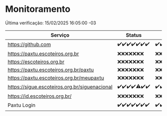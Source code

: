 # Monitoramento

Última verificação: 15/02/2025 16:05:00 -03

|Serviço|Status|Últimas 24h|
|---|---|---|
|https://github.com|<span title="2025-02-08: OK=23">✔️</span><span title="2025-02-09: OK=23">✔️</span><span title="2025-02-10: OK=23">✔️</span><span title="2025-02-11: OK=23">✔️</span><span title="2025-02-12: OK=23">✔️</span><span title="2025-02-13: OK=23">✔️</span><span title="2025-02-14: OK=18">✔️</span>|<span title="14/02/2025 16:06:00 -03 : 200">✔️</span><span title="14/02/2025 17:08:00 -03 : 200">✔️</span><span title="14/02/2025 18:07:00 -03 : 200">✔️</span><span title="14/02/2025 19:07:00 -03 : 200">✔️</span><span title="14/02/2025 20:07:00 -03 : 200">✔️</span><span title="14/02/2025 21:39:00 -03 : 200">✔️</span><span title="14/02/2025 23:08:00 -03 : 200">✔️</span><span title="15/02/2025 00:11:00 -03 : 200">✔️</span><span title="15/02/2025 01:09:00 -03 : 200">✔️</span><span title="15/02/2025 02:07:00 -03 : 200">✔️</span><span title="15/02/2025 03:10:00 -03 : 200">✔️</span><span title="15/02/2025 04:07:00 -03 : 200">✔️</span><span title="15/02/2025 05:10:00 -03 : 200">✔️</span><span title="15/02/2025 06:07:00 -03 : 200">✔️</span><span title="15/02/2025 07:07:00 -03 : 200">✔️</span><span title="15/02/2025 08:05:00 -03 : 200">✔️</span><span title="15/02/2025 09:13:00 -03 : 200">✔️</span><span title="15/02/2025 10:10:00 -03 : 200">✔️</span><span title="15/02/2025 11:06:00 -03 : 200">✔️</span><span title="15/02/2025 12:07:00 -03 : 200">✔️</span><span title="15/02/2025 13:08:00 -03 : 200">✔️</span><span title="15/02/2025 14:06:00 -03 : 200">✔️</span><span title="15/02/2025 15:09:00 -03 : 200">✔️</span><span title="15/02/2025 16:04:00 -03 : 200">✔️</span>|
|https://paxtu.escoteiros.org.br|<span title="2025-02-08: Falhas=23">❌</span><span title="2025-02-09: Falhas=23">❌</span><span title="2025-02-10: Falhas=23">❌</span><span title="2025-02-11: Falhas=23">❌</span><span title="2025-02-12: Falhas=23">❌</span><span title="2025-02-13: Falhas=23">❌</span><span title="2025-02-14: Falhas=18">❌</span>|<span title="14/02/2025 16:06:00 -03 : 403">❌</span><span title="14/02/2025 17:08:00 -03 : 403">❌</span><span title="14/02/2025 18:07:00 -03 : 403">❌</span><span title="14/02/2025 19:07:00 -03 : 403">❌</span><span title="14/02/2025 20:07:00 -03 : 403">❌</span><span title="14/02/2025 21:39:00 -03 : 403">❌</span><span title="14/02/2025 23:08:00 -03 : 403">❌</span><span title="15/02/2025 00:11:00 -03 : 403">❌</span><span title="15/02/2025 01:09:00 -03 : 403">❌</span><span title="15/02/2025 02:07:00 -03 : 403">❌</span><span title="15/02/2025 03:10:00 -03 : 403">❌</span><span title="15/02/2025 04:07:00 -03 : 403">❌</span><span title="15/02/2025 05:10:00 -03 : 403">❌</span><span title="15/02/2025 06:07:00 -03 : 403">❌</span><span title="15/02/2025 07:07:00 -03 : 403">❌</span><span title="15/02/2025 08:05:00 -03 : 403">❌</span><span title="15/02/2025 09:13:00 -03 : 403">❌</span><span title="15/02/2025 10:10:00 -03 : 403">❌</span><span title="15/02/2025 11:06:00 -03 : 403">❌</span><span title="15/02/2025 12:07:00 -03 : 403">❌</span><span title="15/02/2025 13:08:00 -03 : 403">❌</span><span title="15/02/2025 14:06:00 -03 : 403">❌</span><span title="15/02/2025 15:09:00 -03 : 403">❌</span><span title="15/02/2025 16:04:00 -03 : 403">❌</span>|
|https://escoteiros.org.br|<span title="2025-02-08: Falhas=23">❌</span><span title="2025-02-09: Falhas=23">❌</span><span title="2025-02-10: Falhas=23">❌</span><span title="2025-02-11: Falhas=23">❌</span><span title="2025-02-12: Falhas=23">❌</span><span title="2025-02-13: Falhas=23">❌</span><span title="2025-02-14: Falhas=18">❌</span>|<span title="14/02/2025 16:06:00 -03 : 403">❌</span><span title="14/02/2025 17:08:00 -03 : 403">❌</span><span title="14/02/2025 18:07:00 -03 : 403">❌</span><span title="14/02/2025 19:07:00 -03 : 403">❌</span><span title="14/02/2025 20:07:00 -03 : 403">❌</span><span title="14/02/2025 21:39:00 -03 : 403">❌</span><span title="14/02/2025 23:08:00 -03 : 403">❌</span><span title="15/02/2025 00:11:00 -03 : 403">❌</span><span title="15/02/2025 01:09:00 -03 : 403">❌</span><span title="15/02/2025 02:07:00 -03 : 403">❌</span><span title="15/02/2025 03:10:00 -03 : 403">❌</span><span title="15/02/2025 04:07:00 -03 : 403">❌</span><span title="15/02/2025 05:10:00 -03 : 403">❌</span><span title="15/02/2025 06:07:00 -03 : 403">❌</span><span title="15/02/2025 07:07:00 -03 : 403">❌</span><span title="15/02/2025 08:05:00 -03 : 403">❌</span><span title="15/02/2025 09:13:00 -03 : 403">❌</span><span title="15/02/2025 10:10:00 -03 : 403">❌</span><span title="15/02/2025 11:06:00 -03 : 403">❌</span><span title="15/02/2025 12:08:00 -03 : 403">❌</span><span title="15/02/2025 13:08:00 -03 : 403">❌</span><span title="15/02/2025 14:06:00 -03 : 403">❌</span><span title="15/02/2025 15:09:00 -03 : 403">❌</span><span title="15/02/2025 16:04:00 -03 : 403">❌</span>|
|https://paxtu.escoteiros.org.br/paxtu|<span title="2025-02-08: Falhas=23">❌</span><span title="2025-02-09: Falhas=23">❌</span><span title="2025-02-10: Falhas=23">❌</span><span title="2025-02-11: Falhas=23">❌</span><span title="2025-02-12: Falhas=23">❌</span><span title="2025-02-13: Falhas=23">❌</span><span title="2025-02-14: Falhas=18">❌</span>|<span title="14/02/2025 16:06:00 -03 : 403">❌</span><span title="14/02/2025 17:08:00 -03 : 403">❌</span><span title="14/02/2025 18:07:00 -03 : 403">❌</span><span title="14/02/2025 19:07:00 -03 : 403">❌</span><span title="14/02/2025 20:07:00 -03 : 403">❌</span><span title="14/02/2025 21:39:00 -03 : 403">❌</span><span title="14/02/2025 23:08:00 -03 : 403">❌</span><span title="15/02/2025 00:11:00 -03 : 403">❌</span><span title="15/02/2025 01:09:00 -03 : 403">❌</span><span title="15/02/2025 02:07:00 -03 : 403">❌</span><span title="15/02/2025 03:10:00 -03 : 403">❌</span><span title="15/02/2025 04:07:00 -03 : 403">❌</span><span title="15/02/2025 05:10:00 -03 : 403">❌</span><span title="15/02/2025 06:07:00 -03 : 403">❌</span><span title="15/02/2025 07:07:00 -03 : 403">❌</span><span title="15/02/2025 08:05:00 -03 : 403">❌</span><span title="15/02/2025 09:13:00 -03 : 403">❌</span><span title="15/02/2025 10:10:00 -03 : 403">❌</span><span title="15/02/2025 11:06:00 -03 : 403">❌</span><span title="15/02/2025 12:08:00 -03 : 403">❌</span><span title="15/02/2025 13:08:00 -03 : 403">❌</span><span title="15/02/2025 14:06:00 -03 : 403">❌</span><span title="15/02/2025 15:09:00 -03 : 403">❌</span><span title="15/02/2025 16:04:00 -03 : 403">❌</span>|
|https://paxtu.escoteiros.org.br/meupaxtu|<span title="2025-02-08: Falhas=23">❌</span><span title="2025-02-09: Falhas=23">❌</span><span title="2025-02-10: Falhas=23">❌</span><span title="2025-02-11: Falhas=23">❌</span><span title="2025-02-12: Falhas=23">❌</span><span title="2025-02-13: Falhas=23">❌</span><span title="2025-02-14: Falhas=18">❌</span>|<span title="14/02/2025 16:06:00 -03 : 403">❌</span><span title="14/02/2025 17:08:00 -03 : 403">❌</span><span title="14/02/2025 18:07:00 -03 : 403">❌</span><span title="14/02/2025 19:07:00 -03 : 403">❌</span><span title="14/02/2025 20:07:00 -03 : 403">❌</span><span title="14/02/2025 21:39:00 -03 : 403">❌</span><span title="14/02/2025 23:08:00 -03 : 403">❌</span><span title="15/02/2025 00:11:00 -03 : 403">❌</span><span title="15/02/2025 01:09:00 -03 : 403">❌</span><span title="15/02/2025 02:07:00 -03 : 403">❌</span><span title="15/02/2025 03:10:00 -03 : 403">❌</span><span title="15/02/2025 04:07:00 -03 : 403">❌</span><span title="15/02/2025 05:10:00 -03 : 403">❌</span><span title="15/02/2025 06:07:00 -03 : 403">❌</span><span title="15/02/2025 07:07:00 -03 : 403">❌</span><span title="15/02/2025 08:05:00 -03 : 403">❌</span><span title="15/02/2025 09:13:00 -03 : 403">❌</span><span title="15/02/2025 10:10:00 -03 : 403">❌</span><span title="15/02/2025 11:06:00 -03 : 403">❌</span><span title="15/02/2025 12:08:00 -03 : 403">❌</span><span title="15/02/2025 13:08:00 -03 : 403">❌</span><span title="15/02/2025 14:06:00 -03 : 403">❌</span><span title="15/02/2025 15:09:00 -03 : 403">❌</span><span title="15/02/2025 16:04:00 -03 : 403">❌</span>|
|https://sigue.escoteiros.org.br/siguenacional|<span title="2025-02-08: OK=23">✔️</span><span title="2025-02-09: OK=23">✔️</span><span title="2025-02-10: OK=23">✔️</span><span title="2025-02-11: OK=23">✔️</span><span title="2025-02-12: OK=22, Falhas=1">⚠️</span><span title="2025-02-13: OK=23">✔️</span><span title="2025-02-14: OK=18">✔️</span>|<span title="14/02/2025 16:06:00 -03 : 200">✔️</span><span title="14/02/2025 17:08:00 -03 : 200">✔️</span><span title="14/02/2025 18:07:00 -03 : 200">✔️</span><span title="14/02/2025 19:07:00 -03 : 200">✔️</span><span title="14/02/2025 20:07:00 -03 : 200">✔️</span><span title="14/02/2025 21:39:00 -03 : 200">✔️</span><span title="14/02/2025 23:08:00 -03 : 200">✔️</span><span title="15/02/2025 00:11:00 -03 : 200">✔️</span><span title="15/02/2025 01:09:00 -03 : 200">✔️</span><span title="15/02/2025 02:07:00 -03 : 200">✔️</span><span title="15/02/2025 03:10:00 -03 : 200">✔️</span><span title="15/02/2025 04:07:00 -03 : 200">✔️</span><span title="15/02/2025 05:10:00 -03 : 200">✔️</span><span title="15/02/2025 06:07:00 -03 : 200">✔️</span><span title="15/02/2025 07:07:00 -03 : 200">✔️</span><span title="15/02/2025 08:05:00 -03 : 200">✔️</span><span title="15/02/2025 09:13:00 -03 : 200">✔️</span><span title="15/02/2025 10:10:00 -03 : 200">✔️</span><span title="15/02/2025 11:06:00 -03 : 200">✔️</span><span title="15/02/2025 12:08:00 -03 : 200">✔️</span><span title="15/02/2025 13:08:00 -03 : 200">✔️</span><span title="15/02/2025 14:06:00 -03 : 200">✔️</span><span title="15/02/2025 15:09:00 -03 : 200">✔️</span><span title="15/02/2025 16:04:00 -03 : 0">❌</span>|
|https://id.escoteiros.org.br/|<span title="2025-02-08: Falhas=23">❌</span><span title="2025-02-09: Falhas=23">❌</span><span title="2025-02-10: Falhas=23">❌</span><span title="2025-02-11: Falhas=23">❌</span><span title="2025-02-12: Falhas=23">❌</span><span title="2025-02-13: Falhas=23">❌</span><span title="2025-02-14: Falhas=18">❌</span>|<span title="14/02/2025 16:06:00 -03 : 403">❌</span><span title="14/02/2025 17:08:00 -03 : 403">❌</span><span title="14/02/2025 18:07:00 -03 : 403">❌</span><span title="14/02/2025 19:07:00 -03 : 403">❌</span><span title="14/02/2025 20:07:00 -03 : 403">❌</span><span title="14/02/2025 21:39:00 -03 : 403">❌</span><span title="14/02/2025 23:08:00 -03 : 403">❌</span><span title="15/02/2025 00:11:00 -03 : 403">❌</span><span title="15/02/2025 01:09:00 -03 : 403">❌</span><span title="15/02/2025 02:07:00 -03 : 403">❌</span><span title="15/02/2025 03:10:00 -03 : 403">❌</span><span title="15/02/2025 04:07:00 -03 : 403">❌</span><span title="15/02/2025 05:10:00 -03 : 403">❌</span><span title="15/02/2025 06:07:00 -03 : 403">❌</span><span title="15/02/2025 07:07:00 -03 : 403">❌</span><span title="15/02/2025 08:05:00 -03 : 403">❌</span><span title="15/02/2025 09:13:00 -03 : 403">❌</span><span title="15/02/2025 10:10:00 -03 : 403">❌</span><span title="15/02/2025 11:06:00 -03 : 403">❌</span><span title="15/02/2025 12:08:00 -03 : 403">❌</span><span title="15/02/2025 13:08:00 -03 : 403">❌</span><span title="15/02/2025 14:06:00 -03 : 403">❌</span><span title="15/02/2025 15:09:00 -03 : 403">❌</span><span title="15/02/2025 16:05:00 -03 : 403">❌</span>|
|Paxtu Login|<span title="2025-02-08: OK=23">✔️</span><span title="2025-02-09: OK=23">✔️</span><span title="2025-02-10: OK=23">✔️</span><span title="2025-02-11: OK=23">✔️</span><span title="2025-02-12: OK=23">✔️</span><span title="2025-02-13: OK=23">✔️</span><span title="2025-02-14: OK=18">✔️</span>|<span title="14/02/2025 16:06:00 -03 : 200">✔️</span><span title="14/02/2025 17:08:00 -03 : 200">✔️</span><span title="14/02/2025 18:07:00 -03 : 200">✔️</span><span title="14/02/2025 19:07:00 -03 : 200">✔️</span><span title="14/02/2025 20:07:00 -03 : 200">✔️</span><span title="14/02/2025 21:39:00 -03 : 200">✔️</span><span title="14/02/2025 23:08:00 -03 : 200">✔️</span><span title="15/02/2025 00:11:00 -03 : 200">✔️</span><span title="15/02/2025 01:09:00 -03 : 200">✔️</span><span title="15/02/2025 02:07:00 -03 : 200">✔️</span><span title="15/02/2025 03:10:00 -03 : 200">✔️</span><span title="15/02/2025 04:07:00 -03 : 200">✔️</span><span title="15/02/2025 05:10:00 -03 : 200">✔️</span><span title="15/02/2025 06:07:00 -03 : 200">✔️</span><span title="15/02/2025 07:07:00 -03 : 200">✔️</span><span title="15/02/2025 08:05:00 -03 : 200">✔️</span><span title="15/02/2025 09:13:00 -03 : 200">✔️</span><span title="15/02/2025 10:10:00 -03 : 200">✔️</span><span title="15/02/2025 11:06:00 -03 : 200">✔️</span><span title="15/02/2025 12:08:00 -03 : 200">✔️</span><span title="15/02/2025 13:08:00 -03 : 200">✔️</span><span title="15/02/2025 14:06:00 -03 : 200">✔️</span><span title="15/02/2025 15:09:00 -03 : 200">✔️</span><span title="15/02/2025 16:05:00 -03 : 200">✔️</span>|
